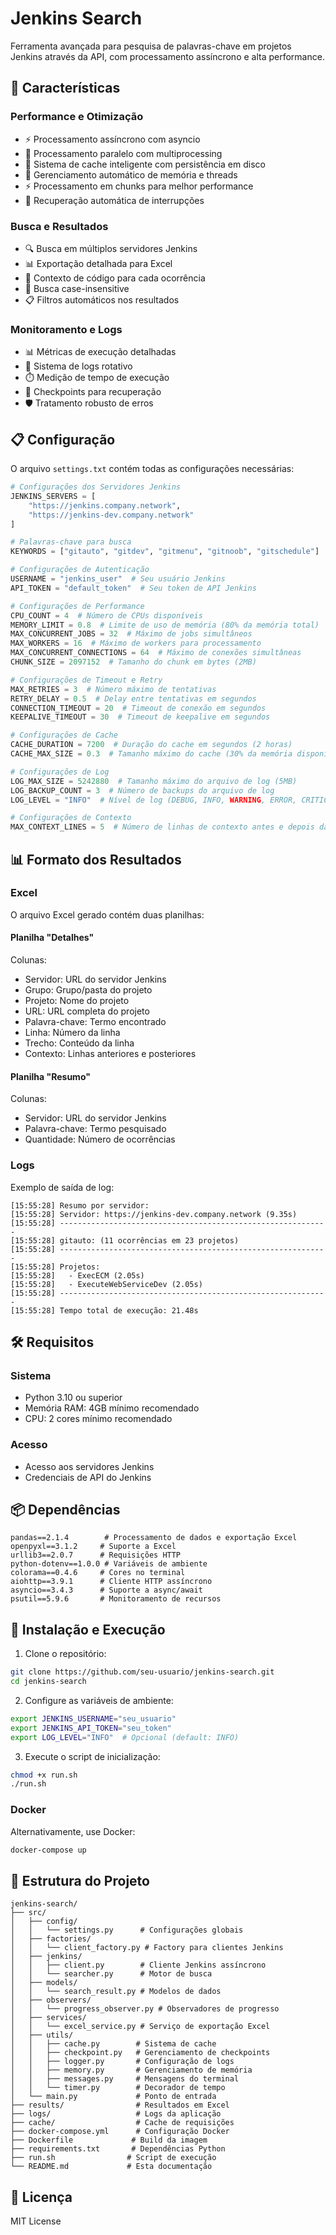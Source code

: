 # Jenkins Search

Ferramenta avançada para pesquisa de palavras-chave em projetos Jenkins através da API, com processamento assíncrono e alta performance.

## 🚀 Características

### Performance e Otimização
- ⚡ Processamento assíncrono com asyncio
- 🔄 Processamento paralelo com multiprocessing
- 💾 Sistema de cache inteligente com persistência em disco
- 🧮 Gerenciamento automático de memória e threads
- ⚡ Processamento em chunks para melhor performance
- 🔄 Recuperação automática de interrupções

### Busca e Resultados
- 🔍 Busca em múltiplos servidores Jenkins
- 📊 Exportação detalhada para Excel
- 📝 Contexto de código para cada ocorrência
- 🎯 Busca case-insensitive
- 📋 Filtros automáticos nos resultados

### Monitoramento e Logs
- 📊 Métricas de execução detalhadas
- 📝 Sistema de logs rotativo
- ⏱️ Medição de tempo de execução
- 🔄 Checkpoints para recuperação
- 🛡️ Tratamento robusto de erros

## 📋 Configuração

O arquivo `settings.txt` contém todas as configurações necessárias:

```python
# Configurações dos Servidores Jenkins
JENKINS_SERVERS = [
    "https://jenkins.company.network",
    "https://jenkins-dev.company.network"
]

# Palavras-chave para busca
KEYWORDS = ["gitauto", "gitdev", "gitmenu", "gitnoob", "gitschedule"]

# Configurações de Autenticação
USERNAME = "jenkins_user"  # Seu usuário Jenkins
API_TOKEN = "default_token"  # Seu token de API Jenkins

# Configurações de Performance
CPU_COUNT = 4  # Número de CPUs disponíveis
MEMORY_LIMIT = 0.8  # Limite de uso de memória (80% da memória total)
MAX_CONCURRENT_JOBS = 32  # Máximo de jobs simultâneos
MAX_WORKERS = 16  # Máximo de workers para processamento
MAX_CONCURRENT_CONNECTIONS = 64  # Máximo de conexões simultâneas
CHUNK_SIZE = 2097152  # Tamanho do chunk em bytes (2MB)

# Configurações de Timeout e Retry
MAX_RETRIES = 3  # Número máximo de tentativas
RETRY_DELAY = 0.5  # Delay entre tentativas em segundos
CONNECTION_TIMEOUT = 20  # Timeout de conexão em segundos
KEEPALIVE_TIMEOUT = 30  # Timeout de keepalive em segundos

# Configurações de Cache
CACHE_DURATION = 7200  # Duração do cache em segundos (2 horas)
CACHE_MAX_SIZE = 0.3  # Tamanho máximo do cache (30% da memória disponível)

# Configurações de Log
LOG_MAX_SIZE = 5242880  # Tamanho máximo do arquivo de log (5MB)
LOG_BACKUP_COUNT = 3  # Número de backups do arquivo de log
LOG_LEVEL = "INFO"  # Nível de log (DEBUG, INFO, WARNING, ERROR, CRITICAL)

# Configurações de Contexto
MAX_CONTEXT_LINES = 5  # Número de linhas de contexto antes e depois da ocorrência
```

## 📊 Formato dos Resultados

### Excel
O arquivo Excel gerado contém duas planilhas:

#### Planilha "Detalhes"
Colunas:
- Servidor: URL do servidor Jenkins
- Grupo: Grupo/pasta do projeto
- Projeto: Nome do projeto
- URL: URL completa do projeto
- Palavra-chave: Termo encontrado
- Linha: Número da linha
- Trecho: Conteúdo da linha
- Contexto: Linhas anteriores e posteriores

#### Planilha "Resumo"
Colunas:
- Servidor: URL do servidor Jenkins
- Palavra-chave: Termo pesquisado
- Quantidade: Número de ocorrências

### Logs
Exemplo de saída de log:
```
[15:55:28] Resumo por servidor:
[15:55:28] Servidor: https://jenkins-dev.company.network (9.35s)
[15:55:28] ------------------------------------------------------------
[15:55:28] gitauto: (11 ocorrências em 23 projetos)
[15:55:28] ------------------------------------------------------------
[15:55:28] Projetos:
[15:55:28]   - ExecECM (2.05s)
[15:55:28]   - ExecuteWebServiceDev (2.05s)
[15:55:28] ------------------------------------------------------------
[15:55:28] Tempo total de execução: 21.48s
```

## 🛠️ Requisitos

### Sistema
- Python 3.10 ou superior
- Memória RAM: 4GB mínimo recomendado
- CPU: 2 cores mínimo recomendado

### Acesso
- Acesso aos servidores Jenkins
- Credenciais de API do Jenkins

## 📦 Dependências

```
pandas==2.1.4        # Processamento de dados e exportação Excel
openpyxl==3.1.2     # Suporte a Excel
urllib3==2.0.7      # Requisições HTTP
python-dotenv==1.0.0 # Variáveis de ambiente
colorama==0.4.6     # Cores no terminal
aiohttp==3.9.1      # Cliente HTTP assíncrono
asyncio==3.4.3      # Suporte a async/await
psutil==5.9.6       # Monitoramento de recursos
```

## 🚀 Instalação e Execução

1. Clone o repositório:
```bash
git clone https://github.com/seu-usuario/jenkins-search.git
cd jenkins-search
```

2. Configure as variáveis de ambiente:
```bash
export JENKINS_USERNAME="seu_usuario"
export JENKINS_API_TOKEN="seu_token"
export LOG_LEVEL="INFO"  # Opcional (default: INFO)
```

3. Execute o script de inicialização:
```bash
chmod +x run.sh
./run.sh
```

### Docker
Alternativamente, use Docker:
```bash
docker-compose up
```

## 📁 Estrutura do Projeto

```
jenkins-search/
├── src/
│   ├── config/
│   │   └── settings.py      # Configurações globais
│   ├── factories/
│   │   └── client_factory.py # Factory para clientes Jenkins
│   ├── jenkins/
│   │   ├── client.py        # Cliente Jenkins assíncrono
│   │   └── searcher.py      # Motor de busca
│   ├── models/
│   │   └── search_result.py # Modelos de dados
│   ├── observers/
│   │   └── progress_observer.py # Observadores de progresso
│   ├── services/
│   │   └── excel_service.py # Serviço de exportação Excel
│   ├── utils/
│   │   ├── cache.py        # Sistema de cache
│   │   ├── checkpoint.py   # Gerenciamento de checkpoints
│   │   ├── logger.py       # Configuração de logs
│   │   ├── memory.py       # Gerenciamento de memória
│   │   ├── messages.py     # Mensagens do terminal
│   │   └── timer.py        # Decorador de tempo
│   └── main.py             # Ponto de entrada
├── results/                # Resultados em Excel
├── logs/                   # Logs da aplicação
├── cache/                  # Cache de requisições
├── docker-compose.yml      # Configuração Docker
├── Dockerfile             # Build da imagem
├── requirements.txt       # Dependências Python
├── run.sh                # Script de execução
└── README.md             # Esta documentação
```

## 📄 Licença

MIT License